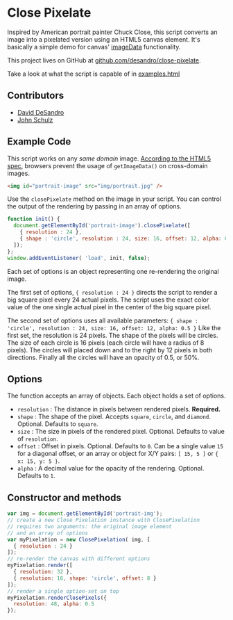 Close Pixelate
==============

Inspired by American portrait painter Chuck Close, this script converts an image into a pixelated version using an HTML5 canvas element. It's basically a simple demo for canvas' [imageData](https://developer.mozilla.org/En/HTML/Canvas/Pixel_manipulation_with_canvas) functionality. 

This project lives on GitHub at [github.com/desandro/close-pixelate](http://github.com/desandro/close-pixelate).

Take a look at what the script is capable of in [examples.html](examples.html)

## Contributors

 - [David DeSandro](http://desandro.com)
 - [John Schulz](http://twitter.com/jfsiii)

## Example Code

This script works on any _same domain_ image. [According to the HTML5 spec](http://dev.w3.org/html5/spec/the-canvas-element.html#security-with-canvas-elements), browsers prevent the usage of `getImageData()` on cross-domain images.

``` html
<img id="portrait-image" src="img/portrait.jpg" />
```

Use the `closePixelate` method on the image in your script. You can control the output of the rendering by passing in an array of options.

``` js
function init() {
  document.getElementById('portrait-image').closePixelate([
    { resolution : 24 },
    { shape : 'circle', resolution : 24, size: 16, offset: 12, alpha: 0.5 }
  ]);
};
window.addEventListener( 'load', init, false);
```

Each set of options is an object representing one re-rendering the original image.

The first set of options, `{ resolution : 24 }` directs the script to render a big square pixel every 24 actual pixels. The script uses the exact color value of the one single actual pixel in the center of the big square pixel. 

The second set of options uses all available parameters: `{ shape : 'circle', resolution : 24, size: 16, offset: 12, alpha: 0.5 }` Like the first set, the resolution is 24 pixels. The shape of the pixels will be circles. The size of each circle is 16 pixels (each circle will have a radius of 8 pixels). The circles will placed down and to the right by 12 pixels in both directions. Finally all the circles will have an opacity of 0.5, or 50%.

## Options

The function accepts an array of objects. Each object holds a set of options.

- `resolution` : The distance in pixels between rendered pixels. **Required.**
- `shape` : The shape of the pixel. Accepts `square`, `circle`, and `diamond`. Optional. Defaults to `square`.
- `size` : The size in pixels of the rendered pixel. Optional. Defaults to value of `resolution`.
- `offset` : Offset in pixels. Optional. Defaults to `0`. Can be a single value `15` for a diagonal offset, or an array or object for X/Y pairs: `[ 15, 5 ]` or `{ x: 15, y: 5 }`.
- `alpha` : A decimal value for the opacity of the rendering. Optional. Defaults to `1`.

## Constructor and methods

``` js
var img = document.getElementById('portrait-img');
// create a new Close Pixelation instance with ClosePixelation
// requires two arguments: the original image element
// and an array of options
var myPixelation = new ClosePixelation( img, [
  { resolution : 24 }
]);
// re-render the canvas with different options
myPixelation.render([
  { resolution: 32 },
  { resolution: 16, shape: 'circle', offset: 8 }
]);
// render a single option-set on top
myPixelation.renderClosePixels({
  resolution: 48, alpha: 0.5
});
```
